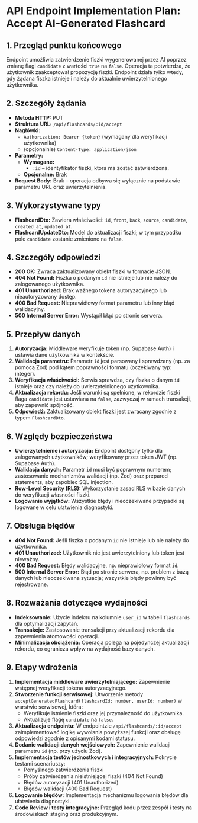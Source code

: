# API Endpoint Implementation Plan: Accept AI-Generated Flashcard

## 1. Przegląd punktu końcowego
Endpoint umożliwia zatwierdzenie fiszki wygenerowanej przez AI poprzez zmianę flagi `candidate` z wartości `true` na `false`. Operacja ta potwierdza, że użytkownik zaakceptował propozycję fiszki. Endpoint działa tylko wtedy, gdy żądana fiszka istnieje i należy do aktualnie uwierzytelnionego użytkownika.

## 2. Szczegóły żądania
- **Metoda HTTP:** PUT
- **Struktura URL:** `/api/flashcards/:id/accept`
- **Nagłówki:**
  - `Authorization: Bearer {token}` (wymagany dla weryfikacji użytkownika)
  - (opcjonalnie) `Content-Type: application/json`
- **Parametry:**
  - **Wymagane:**
    - `:id` – identyfikator fiszki, która ma zostać zatwierdzona.
  - **Opcjonalne:** Brak
- **Request Body:** Brak – operacja odbywa się wyłącznie na podstawie parametru URL oraz uwierzytelnienia.

## 3. Wykorzystywane typy
- **FlashcardDto:** Zawiera właściwości: `id`, `front`, `back`, `source`, `candidate`, `created_at`, `updated_at`.
- **FlashcardUpdateDto:** Model do aktualizacji fiszki; w tym przypadku pole `candidate` zostanie zmienione na `false`.

## 4. Szczegóły odpowiedzi
- **200 OK:** Zwraca zaktualizowany obiekt fiszki w formacie JSON.
- **404 Not Found:** Fiszka o podanym `id` nie istnieje lub nie należy do zalogowanego użytkownika.
- **401 Unauthorized:** Brak ważnego tokena autoryzacyjnego lub nieautoryzowany dostęp.
- **400 Bad Request:** Nieprawidłowy format parametru lub inny błąd walidacyjny.
- **500 Internal Server Error:** Wystąpił błąd po stronie serwera.

## 5. Przepływ danych
1. **Autoryzacja:** Middleware weryfikuje token (np. Supabase Auth) i ustawia dane użytkownika w kontekście.
2. **Walidacja parametru:** Parametr `id` jest parsowany i sprawdzany (np. za pomocą Zod) pod kątem poprawności formatu (oczekiwany typ: integer).
3. **Weryfikacja właściwości:** Serwis sprawdza, czy fiszka o danym `id` istnieje oraz czy należy do uwierzytelnionego użytkownika.
4. **Aktualizacja rekordu:** Jeśli warunki są spełnione, w rekordzie fiszki flaga `candidate` jest ustawiana na `false`, zazwyczaj w ramach transakcji, aby zapewnić spójność.
5. **Odpowiedź:** Zaktualizowany obiekt fiszki jest zwracany zgodnie z typem `FlashcardDto`.

## 6. Względy bezpieczeństwa
- **Uwierzytelnienie i autoryzacja:** Endpoint dostępny tylko dla zalogowanych użytkowników; weryfikowany przez token JWT (np. Supabase Auth).
- **Walidacja danych:** Parametr `id` musi być poprawnym numerem; zastosowanie mechanizmów walidacji (np. Zod) oraz prepared statements, aby zapobiec SQL injection.
- **Row-Level Security (RLS):** Wykorzystanie zasad RLS w bazie danych do weryfikacji własności fiszki.
- **Logowanie wyjątków:** Wszystkie błędy i nieoczekiwane przypadki są logowane w celu ułatwienia diagnostyki.

## 7. Obsługa błędów
- **404 Not Found:** Jeśli fiszka o podanym `id` nie istnieje lub nie należy do użytkownika.
- **401 Unauthorized:** Użytkownik nie jest uwierzytelniony lub token jest nieważny.
- **400 Bad Request:** Błędy walidacyjne, np. nieprawidłowy format `id`.
- **500 Internal Server Error:** Błąd po stronie serwera, np. problem z bazą danych lub nieoczekiwana sytuacja; wszystkie błędy powinny być rejestrowane.

## 8. Rozważania dotyczące wydajności
- **Indeksowanie:** Użycie indeksu na kolumnie `user_id` w tabeli `flashcards` dla optymalizacji zapytań.
- **Transakcje:** Zastosowanie transakcji przy aktualizacji rekordu dla zapewnienia atomowości operacji.
- **Minimalizacja obciążenia:** Operacja polega na pojedynczej aktualizacji rekordu, co ogranicza wpływ na wydajność bazy danych.

## 9. Etapy wdrożenia
1. **Implementacja middleware uwierzytelniającego:** Zapewnienie wstępnej weryfikacji tokena autoryzacyjnego.
2. **Stworzenie funkcji serwisowej:** Utworzenie metody `acceptGeneratedFlashcard(flashcardId: number, userId: number)` w warstwie serwisowej, która:
   - Weryfikuje istnienie fiszki oraz jej przynależność do użytkownika.
   - Aktualizuje flagę `candidate` na `false`.
3. **Aktualizacja endpointu:** W endpointzie `/api/flashcards/:id/accept` zaimplementować logikę wywołania powyższej funkcji oraz obsługę odpowiedzi zgodnie z opisanymi kodami statusu.
4. **Dodanie walidacji danych wejściowych:** Zapewnienie walidacji parametru `id` (np. przy użyciu Zod).
5. **Implementacja testów jednostkowych i integracyjnych:** Pokrycie testami scenariuszy:
   - Pomyślnego zatwierdzenia fiszki
   - Próby zatwierdzenia nieistniejącej fiszki (404 Not Found)
   - Błędów autoryzacji (401 Unauthorized)
   - Błędów walidacji (400 Bad Request)
6. **Logowanie błędów:** Implementacja mechanizmu logowania błędów dla ułatwienia diagnostyki.
7. **Code Review i testy integracyjne:** Przegląd kodu przez zespół i testy na środowiskach staging oraz produkcyjnym. 